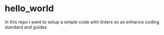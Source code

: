 # hello_world
In this repo i want to setup a simple code with linters so as enhance coding standard and guides   
